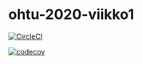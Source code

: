 # ohtu-2020-viikko1

[![CircleCI](https://circleci.com/gh/maijahaka/ohtu-2020-viikko1.svg?style=svg)](https://circleci.com/gh/maijahaka/ohtu-2020-viikko1)



[![codecov](https://codecov.io/gh/maijahaka/ohtu-2020-viikko1/branch/master/graph/badge.svg)](https://codecov.io/gh/maijahaka/ohtu-2020-viikko1)


